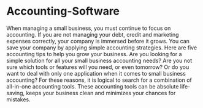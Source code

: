 # Accounting-Software
When managing a small business, you must continue to focus on accounting. If you are not managing your debt, credit and marketing expenses correctly, your company is immersed before it grows. You can save your company by applying simple accounting strategies. Here are five accounting tips to help you grow your business. Are you looking for a simple solution for all your small business accounting needs? Are you not sure which tools or features will you need, or even tomorrow? Or do you want to deal with only one application when it comes to small business accounting? For these reasons, it is logical to search for a combination of all-in-one accounting tools. These accounting tools can be absolute life-saving, keeps your business clean and minimizes your chances for mistakes.
